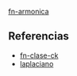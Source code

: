 [fn-armonica](pdf/fn-armonica.pdf)

## Referencias
- [fn-clase-ck](./fn-clase-ck.md)
- [laplaciano](./laplaciano.md)
